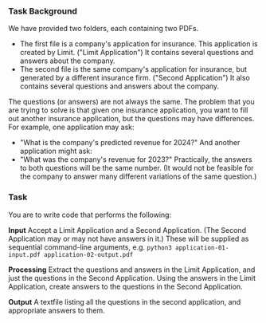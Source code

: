 ### Task Background

We have provided two folders, each containing two PDFs. 
- The first file is a company's application for insurance. This application is created by Limit. ("Limit Application")
  It contains several questions and answers about the company.
- The second file is the same company's application for insurance, but generated by a different insurance firm. ("Second Application")
  It also contains several questions and answers about the company.

The questions (or answers) are not always the same. The problem that you are trying to solve is that given one insurance application,
you want to fill out another insurance application, but the questions may have differences. For example, one application may ask:
- "What is the company's predicted revenue for 2024?"
And another application might ask:
- "What was the company's revenue for 2023?"
Practically, the answers to both questions will be the same number. (It would not be feasible for the company to answer
many different variations of the same question.)

### Task

You are to write code that performs the following:

**Input**
Accept a Limit Application and a Second Application. (The Second Application may or may not have answers in it.)
These will be supplied as sequential command-line arguments, e.g. `python3 application-01-input.pdf application-02-output.pdf`

**Processing**
Extract the questions and answers in the Limit Application, and just the questions in the Second Application.
Using the answers in the Limit Application, create answers to the questions in the Second Application.

**Output**
A textfile listing all the questions in the second application, and appropriate answers to them.
